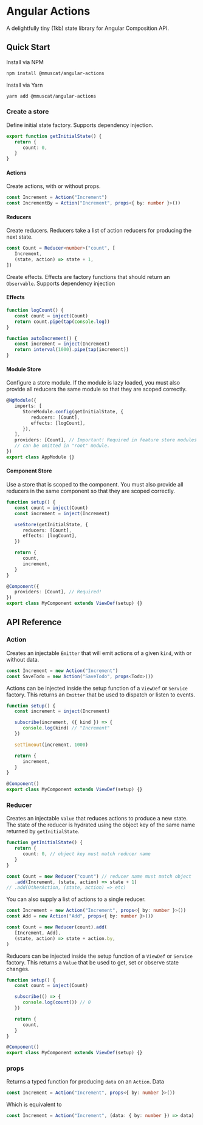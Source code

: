 # Angular Actions

A delightfully tiny (1kb) state library for Angular Composition API.

## Quick Start

Install via NPM

```bash
npm install @mmuscat/angular-actions
```

Install via Yarn

```bash
yarn add @mmuscat/angular-actions
```

### Create a store

Define initial state factory. Supports dependency injection.

```ts
export function getInitialState() {
   return {
      count: 0,
   }
}
```

#### Actions

Create actions, with or without props.

```ts
const Increment = Action("Increment")
const IncrementBy = Action("Increment", props<{ by: number }>())
```

#### Reducers

Create reducers. Reducers take a list of action reducers for producing the next state.

```ts
const Count = Reducer<number>("count", [
   Increment,
   (state, action) => state + 1,
])
```

Create effects. Effects are factory functions that should return an `Observable`. Supports
dependency injection

#### Effects

```ts
function logCount() {
   const count = inject(Count)
   return count.pipe(tap(console.log))
}

function autoIncrement() {
   const increment = inject(Increment)
   return interval(1000).pipe(tap(increment))
}
```

#### Module Store

Configure a store module. If the module is lazy loaded, you must also provide all reducers the
same module so that they are scoped correctly.

```ts
@NgModule({
   imports: [
      StoreModule.config(getInitialState, {
         reducers: [Count],
         effects: [logCount],
      }),
   ],
   providers: [Count], // Important! Required in feature store modules (ie. lazy loaded),
   // can be omitted in "root" module.
})
export class AppModule {}
```

#### Component Store

Use a store that is scoped to the component. You must also provide all reducers in the same
component so that they are scoped correctly.

```ts
function setup() {
   const count = inject(Count)
   const increment = inject(Increment)

   useStore(getInitialState, {
      reducers: [Count],
      effects: [logCount],
   })

   return {
      count,
      increment,
   }
}

@Component({
   providers: [Count], // Required!
})
export class MyComponent extends ViewDef(setup) {}
```

## API Reference

### Action

Creates an injectable `Emitter` that will emit actions of a given `kind`, with or without data.

```ts
const Increment = new Action("Increment")
const SaveTodo = new Action("SaveTodo", props<Todo>())
```

Actions can be injected inside the setup function of a `ViewDef` or `Service` factory. This
returns an `Emitter` that be used to dispatch or listen to events.

```ts
function setup() {
   const increment = inject(Increment)

   subscribe(increment, ({ kind }) => {
      console.log(kind) // "Increment"
   })

   setTimeout(increment, 1000)

   return {
      increment,
   }
}

@Component()
export class MyComponent extends ViewDef(setup) {}
```

### Reducer

Creates an injectable `Value` that reduces actions to produce a new state. The state of the
reducer is hydrated using the object key of the same name returned by `getInitialState`.

```ts
function getInitialState() {
   return {
      count: 0, // object key must match reducer name
   }
}

const Count = new Reducer("count") // reducer name must match object
   .add(Increment, (state, action) => state + 1)
// .add(OtherAction, (state, action) => etc)
```

You can also supply a list of actions to a single reducer.

```ts
const Increment = new Action("Increment", props<{ by: number }>())
const Add = new Action("Add", props<{ by: number }>())

const Count = new Reducer(count).add(
   [Increment, Add],
   (state, action) => state + action.by,
)
```

Reducers can be injected inside the setup function of a `ViewDef` or `Service` factory. This
returns a `Value` that be used to get, set or observe state changes.

```ts
function setup() {
   const count = inject(Count)

   subscribe(() => {
      console.log(count()) // 0
   })

   return {
      count,
   }
}

@Component()
export class MyComponent extends ViewDef(setup) {}
```

### props

Returns a typed function for producing `data` on an `Action`. Data

```ts
const Increment = Action("Increment", props<{ by: number }>())
```

Which is equivalent to

```ts
const Increment = Action("Increment", (data: { by: number }) => data)
```

